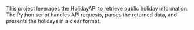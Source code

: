 
This project leverages the HolidayAPI to retrieve public holiday information. The Python script handles API requests, parses the returned data, and presents the holidays in a clear format.

